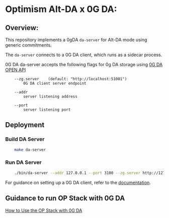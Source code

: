 # Optimism Alt-DA x 0G DA:

## Overview:

This repository implements a 0gDA `da-server` for Alt-DA mode using generic
commitments.

The `da-server` connects to a 0G DA client, which runs as a sidecar process.

0G DA da-server accepts the following flags for 0g DA storage using
[0G DA OPEN API](https://docs.0g.ai/0g-doc/docs/0g-da/rpc-api/api-1)

````
    --zg.server    (default: "http://localhost:51001") 
        0G DA client server endpoint
    
    --addr
        server listening address
    
    --port
        server listening port
````


## Deployment

### Build DA Server

```bash
    make da-server
```

### Run DA Server
```bash
    ./bin/da-server --addr 127.0.0.1 --port 3100 --zg.server http://127.0.0.1:51001
```

For guidance on setting up a 0G DA client, refer to the [documentation](https://docs.0g.ai/0g-doc/run-a-node/da-client).


## Guidance to run OP Stack with 0G DA
[How to Use the OP Stack with 0G DA](./OP%20Stack%20integration.md)
